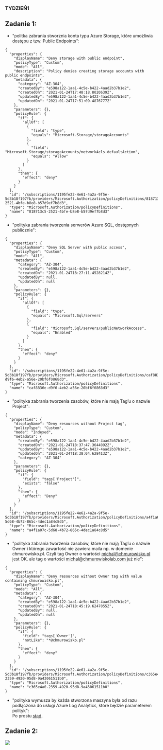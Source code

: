 ### TYDZIEŃ1
## Zadanie 1:
  - "politka zabrania stworznia konta typu Azure Storage, które umożliwia dostępu z tzw. Public Endpoints":

```
{
  "properties": {
    "displayName": "Deny storage with public endpoint",
    "policyType": "Custom",
    "mode": "All",
    "description": "Policy denies creating storage accounts with public endpoints",
    "metadata": {
      "category": "AZ-304",
      "createdBy": "e598a122-1aa1-4c5e-b422-4aad2b37b1e2",
      "createdOn": "2021-01-24T17:48:18.8020639Z",
      "updatedBy": "e598a122-1aa1-4c5e-b422-4aad2b37b1e2",
      "updatedOn": "2021-01-24T17:51:09.4876777Z"
    },
    "parameters": {},
    "policyRule": {
      "if": {
        "allOf": [
          {
            "field": "type",
            "equals": "Microsoft.Storage/storageAccounts"
          },
          {
            "field": "Microsoft.Storage/storageAccounts/networkAcls.defaultAction",
            "equals": "Allow"
          }
        ]
      },
      "then": {
        "effect": "deny"
      }
    }
  },
  "id": "/subscriptions/1195fe22-4e61-4a2a-9f5e-5d3b18f197fb/providers/Microsoft.Authorization/policyDefinitions/818713c5-2521-4bfe-b8e8-b57d9ef7b8d3",
  "type": "Microsoft.Authorization/policyDefinitions",
  "name": "818713c5-2521-4bfe-b8e8-b57d9ef7b8d3"
}
```

  - "polityka zabrania tworzenia serwerów Azure SQL, dostępnych publicznie":
```
{
  "properties": {
    "displayName": "Deny SQL Server with public access",
    "policyType": "Custom",
    "mode": "All",
    "metadata": {
      "category": "AZ-304",
      "createdBy": "e598a122-1aa1-4c5e-b422-4aad2b37b1e2",
      "createdOn": "2021-01-24T18:27:11.4528214Z",
      "updatedBy": null,
      "updatedOn": null
    },
    "parameters": {},
    "policyRule": {
      "if": {
        "allOf": [
          {
            "field": "type",
            "equals": "Microsoft.Sql/servers"
          },
          {
            "field": "Microsoft.Sql/servers/publicNetworkAccess",
            "equals": "Enabled"
          }
        ]
      },
      "then": {
        "effect": "deny"
      }
    }
  },
  "id": "/subscriptions/1195fe22-4e61-4a2a-9f5e-5d3b18f197fb/providers/Microsoft.Authorization/policyDefinitions/caf8836e-d9f6-4eb2-a56e-20bf6f0868d3",
  "type": "Microsoft.Authorization/policyDefinitions",
  "name": "caf8836e-d9f6-4eb2-a56e-20bf6f0868d3"
}
```

  - "polityka zabrania tworzenia zasobów, które nie mają Tag’u o nazwie Project":
```
{
  "properties": {
    "displayName": "Deny resources without Project tag",
    "policyType": "Custom",
    "mode": "Indexed",
    "metadata": {
      "createdBy": "e598a122-1aa1-4c5e-b422-4aad2b37b1e2",
      "createdOn": "2021-01-24T18:37:47.3644092Z",
      "updatedBy": "e598a122-1aa1-4c5e-b422-4aad2b37b1e2",
      "updatedOn": "2021-01-24T18:38:04.628413Z",
      "category": "AZ-304"
    },
    "parameters": {},
    "policyRule": {
      "if": {
        "field": "tags['Project']",
        "exists": "false"
      },
      "then": {
        "effect": "Deny"
      }
    }
  },
  "id": "/subscriptions/1195fe22-4e61-4a2a-9f5e-5d3b18f197fb/providers/Microsoft.Authorization/policyDefinitions/a4f1a07c-5d68-4b72-865c-4dec1a84c8d5",
  "type": "Microsoft.Authorization/policyDefinitions",
  "name": "a4f1a07c-5d68-4b72-865c-4dec1a84c8d5"
}
```

  - "polityka zabrania tworzenia zasobów, które nie mają Tag’u o nazwie Owner i którego zawartość nie zawiera maila np. w domenie chmurowisko.pl. Czyli tag Owner o wartości michal@chmurowisko.pl jest OK. ale tag o wartości michal@chmurowiskolab.com już nie":
```
{
  "properties": {
    "displayName": "Deny resources without Owner tag with value containing chmurowisko.pl",
    "policyType": "Custom",
    "mode": "All",
    "metadata": {
      "category": "AZ-304",
      "createdBy": "e598a122-1aa1-4c5e-b422-4aad2b37b1e2",
      "createdOn": "2021-01-24T18:45:19.6247055Z",
      "updatedBy": null,
      "updatedOn": null
    },
    "parameters": {},
    "policyRule": {
      "if": {
        "field": "tags['Owner']",
        "notLike": "*@chmurowisko.pl"
      },
      "then": {
        "effect": "deny"
      }
    }
  },
  "id": "/subscriptions/1195fe22-4e61-4a2a-9f5e-5d3b18f197fb/providers/Microsoft.Authorization/policyDefinitions/c365e4a0-2359-4920-95d8-9a43061511b0",
  "type": "Microsoft.Authorization/policyDefinitions",
  "name": "c365e4a0-2359-4920-95d8-9a43061511b0"
}
```

  - "polityka wymusza by każda stworzona maszyna była od razu podłączona do usługi Azure Log Analytics, które będzie parameterem polityk":  
Po prostu [stąd](https://github.com/Azure/azure-policy/blob/master/built-in-policies/policyDefinitions/Monitoring/LogAnalytics_OSImage_VMSS_Audit.json).

## Zadanie 2:



![](Img/traffic.png)
